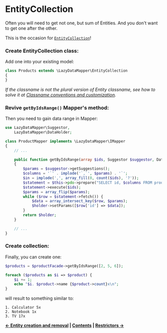 EntityCollection
===

Often you will need to get not one, but sum of Entities. And you don't want to get one after the other.

This is the occasion for [`EntityCollection`](../LazyDataMapper/EntityCollection.php)!

### Create EntityCollection class:

Add one into your existing model:

```php
class Products extends \LazyDataMapper\EntityCollection
{
}
```

*If the classname is not the plural version of Entity classname, see how to solve it at
[Classname conventions and customization](2.Classname-conventions-and-customization.md).*

### Revive `getByIdsRange()` Mapper's method:

Then you need to gain data range in Mapper:

```php
use LazyDataMapper\Suggestor,
	LazyDataMapper\DataHolder;

class ProductMapper implements \LazyDataMapper\IMapper
{
	// ...

	public function getByIdsRange(array $ids, Suggestor $suggestor, DataHolder $holder = NULL)
	{
		$params = $suggestor->getSuggestions();
		$columns = '`' . implode('`,`', $params) . '`';
		$in = implode(',', array_fill(0, count($ids), '?'));
		$statement = $this->pdo->prepare("SELECT id, $columns FROM product WHERE id IN ($in)");
		$statement->execute($ids);
		$params = array_flip($params);
		while ($row = $statement->fetch()) {
			$data = array_intersect_key($row, $params);
			$holder->setParams([$row['id'] => $data]);
		}
		return $holder;
	}

	// ...
}
```

### Create collection:

Finally, you can create one:

```php
$products = $productFacade->getByIdsRange([2, 5, 6]);

foreach ($products as $i => $product) {
	$i += 1;
	echo "$i. $product->name {$product->count}x\n";
}
```

will result to something similar to:

```
1. Calculator 5x
2. Notebook 1x
3. TV 17x
```


**[← Entity creation and removal](5.Entity-creation-and-removal.md)
| [Contents](../readme.md#documentation)
| [Restrictors →](7.Restrictors.md)**
